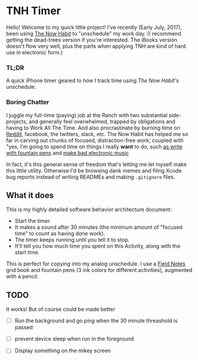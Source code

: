# TNH Timer

Hello!  Welcome to my quick little pröject!  I've recently (Early July, 2017), been
using [The Now Habit](http://www.neilfiore.com/now-habit/) to "unschedule" my work
day.   (I recommend getting the dead-trees version if you're interested.  The iBooks
version doesn't flow very well, plus the parts when applying TNH are kind of hard use
in electronic form.)

### TL;DR

A quick iPhone timer geared to how I track time using _The Now Habit_'s unschedule.


### Boring Chatter

I juggle my full-time (paying) job at the Ranch with two substantial
side-projects, and generally feel overwhelmed, trapped by obligations
and having to Work All The Time.  And also procrastinate by burning
time on [Reddit](https://www.reddit.com/r/CatsStandingUp/), facebook,
the twitters, slack, etc.  The Now Habit has helped me so far in
carving out chunks of focused, distraction-free work; coupled with
"yes, I'm going to spend time on things I really **want** to do, such [as
write with fountain pens](http://reddit.com/r/fountainpens/) and [make
bad electronic music](http://soundcloud.com/borkware)

In fact, it's this general sense of freedom that's letting me let myself make
this little utility.  Otherwise I'd be browsing dank memes and filing Xcode
bug reports instead of writing READMEs and making `.gitignore` files.


## What it does

This is my highly detailed software behavior architecture document:

* Start the timer. 
* It makes a sound after 30 minutes (the minimum amount of "focused time" to count as
   having done work). 
* The timer keeps running until you tell it to stop.  
* It'll tell you how much time you spent on this Activity, along with the start time.

This is perfect for copying into my analog unschedule.  I use a [Field
Notes](https://fieldnotesbrand.com/products/campfire) grid book and
fountain pens (3 ink colors for different activities), augmented with a pencil.


## TODO

It works! But of course could be made better

- [ ] Run the background and go _ping_ when the 30 minute threashold is passed
- [ ] prevent device sleep when run in the foreground
- [ ] Display something on the mikey screen

